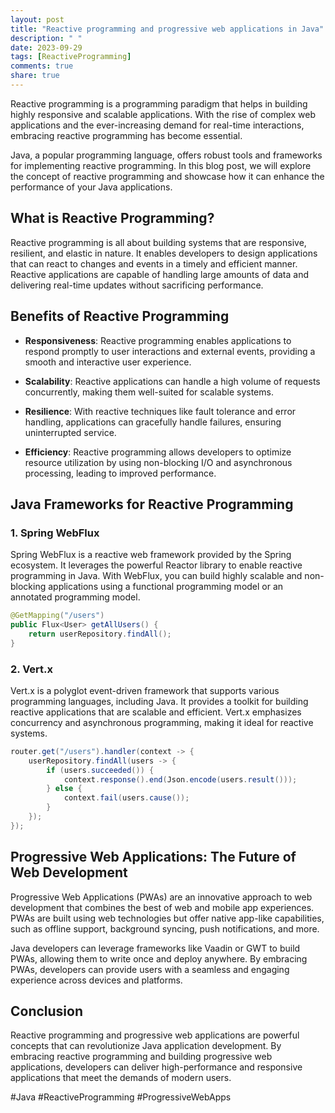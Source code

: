 ```yaml
---
layout: post
title: "Reactive programming and progressive web applications in Java"
description: " "
date: 2023-09-29
tags: [ReactiveProgramming]
comments: true
share: true
---
```


Reactive programming is a programming paradigm that helps in building highly responsive and scalable applications. With the rise of complex web applications and the ever-increasing demand for real-time interactions, embracing reactive programming has become essential.

Java, a popular programming language, offers robust tools and frameworks for implementing reactive programming. In this blog post, we will explore the concept of reactive programming and showcase how it can enhance the performance of your Java applications.

## What is Reactive Programming?

Reactive programming is all about building systems that are responsive, resilient, and elastic in nature. It enables developers to design applications that can react to changes and events in a timely and efficient manner. Reactive applications are capable of handling large amounts of data and delivering real-time updates without sacrificing performance.

## Benefits of Reactive Programming

- **Responsiveness**: Reactive programming enables applications to respond promptly to user interactions and external events, providing a smooth and interactive user experience.

- **Scalability**: Reactive applications can handle a high volume of requests concurrently, making them well-suited for scalable systems.

- **Resilience**: With reactive techniques like fault tolerance and error handling, applications can gracefully handle failures, ensuring uninterrupted service.

- **Efficiency**: Reactive programming allows developers to optimize resource utilization by using non-blocking I/O and asynchronous processing, leading to improved performance.

## Java Frameworks for Reactive Programming

### 1. Spring WebFlux

Spring WebFlux is a reactive web framework provided by the Spring ecosystem. It leverages the powerful Reactor library to enable reactive programming in Java. With WebFlux, you can build highly scalable and non-blocking applications using a functional programming model or an annotated programming model.

```java
@GetMapping("/users")
public Flux<User> getAllUsers() {
    return userRepository.findAll();
}
```

### 2. Vert.x

Vert.x is a polyglot event-driven framework that supports various programming languages, including Java. It provides a toolkit for building reactive applications that are scalable and efficient. Vert.x emphasizes concurrency and asynchronous programming, making it ideal for reactive systems.

```java
router.get("/users").handler(context -> {
    userRepository.findAll(users -> {
        if (users.succeeded()) {
            context.response().end(Json.encode(users.result()));
        } else {
            context.fail(users.cause());
        }
    });
});
```

## Progressive Web Applications: The Future of Web Development

Progressive Web Applications (PWAs) are an innovative approach to web development that combines the best of web and mobile app experiences. PWAs are built using web technologies but offer native app-like capabilities, such as offline support, background syncing, push notifications, and more.

Java developers can leverage frameworks like Vaadin or GWT to build PWAs, allowing them to write once and deploy anywhere. By embracing PWAs, developers can provide users with a seamless and engaging experience across devices and platforms.

## Conclusion

Reactive programming and progressive web applications are powerful concepts that can revolutionize Java application development. By embracing reactive programming and building progressive web applications, developers can deliver high-performance and responsive applications that meet the demands of modern users.

#Java #ReactiveProgramming #ProgressiveWebApps